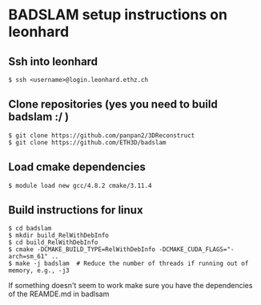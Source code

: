 # BADSLAM setup instructions on leonhard

## Ssh into leonhard
```
$ ssh <username>@login.leonhard.ethz.ch
```
## Clone repositories (yes you need to build badslam :/ )
```
$ git clone https://github.com/panpan2/3DReconstruct
$ git clone https://github.com/ETH3D/badslam
```

## Load cmake dependencies
```
$ module load new gcc/4.8.2 cmake/3.11.4
```

## Build instructions for linux
```
$ cd badslam
$ mkdir build_RelWithDebInfo
$ cd build_RelWithDebInfo
$ cmake -DCMAKE_BUILD_TYPE=RelWithDebInfo -DCMAKE_CUDA_FLAGS="-arch=sm_61" ..
$ make -j badslam  # Reduce the number of threads if running out of memory, e.g., -j3
```
If something doesn't seem to work make sure you have the dependencies of the REAMDE.md in badlsam

